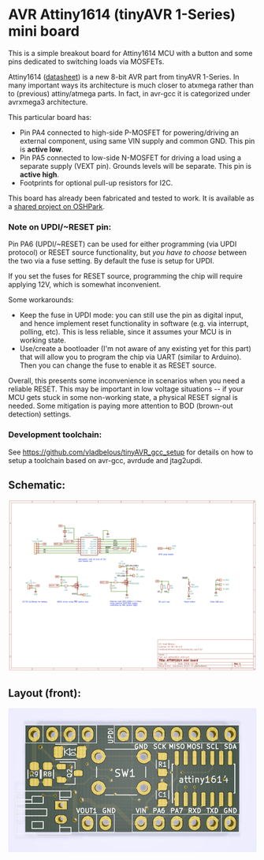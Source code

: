 # AVR Attiny1614 (tinyAVR 1-Series) mini board

This is a simple breakout board for Attiny1614 MCU with a button and some pins dedicated to switching loads via MOSFETs.

Attiny1614 ([datasheet](http://ww1.microchip.com/downloads/en/DeviceDoc/ATtiny1614-data-sheet-40001995A.pdf)) is a new 8-bit AVR part from tinyAVR 1-Series.
In many important ways its architecture is much closer to atxmega rather than to (previous) attiny/atmega parts.
In fact, in avr-gcc it is categorized under avrxmega3 architecture.

This particular board has:
* Pin PA4 connected to high-side P-MOSFET for powering/driving an external component, using same VIN supply and common GND. This pin is **active low**.
* Pin PA5  connected to low-side N-MOSFET for driving a load using a separate supply (VEXT pin). Grounds levels will be separate. This pin is **active high**.
* Footprints for optional pull-up resistors for I2C.

This board has already been fabricated and tested to work.
It is available as a [shared project on OSHPark](https://oshpark.com/shared_projects/I7XN0JuT).

### Note on UPDI/~RESET pin:
Pin PA6 (UPDI/~RESET) can be used for either programming (via UPDI protocol) or RESET source functionality, but *you have to choose* between the two via a fuse setting. By default the fuse is setup for UPDI.

If you set the fuses for RESET source, programming the chip will require applying 12V, which is somewhat inconvenient.

Some workarounds:
* Keep the fuse in UPDI mode: you can still use the pin as digital input, and hence implement reset functionality in software (e.g. via interrupt, polling, etc). This is less reliable, since it assumes your MCU is in working state.
* Use/create a bootloader (I'm not aware of any existing yet for this part) that will allow you to program the chip via UART (similar to Arduino). Then you can change the fuse to enable it as RESET source.

Overall, this presents some inconvenience in scenarios when you need a reliable RESET.
This may be important in low voltage situations -- if your MCU gets stuck in some non-working state, a physical RESET signal is needed. Some mitigation is paying more attention to BOD (brown-out detection) settings.

### Development toolchain:
See https://github.com/vladbelous/tinyAVR_gcc_setup for details on how to setup a toolchain based on avr-gcc, avrdude and jtag2updi.

## Schematic:
![schematic](img/schematic.png)

## Layout (front):
![layout](img/pcb_layout.png)
